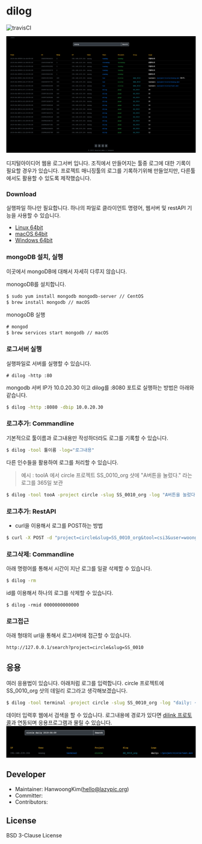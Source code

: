 # dilog

![travisCI](https://secure.travis-ci.org/digital-idea/dilog.png)

![screenshot](figures/screenshot01.png)

디지털아이디어 웹용 로그서버 입니다.
조직에서 만들어지는 툴중 로그에 대한 기록이 필요할 경우가 있습니다. 프로젝트 매니징툴의 로그를 기록하기위해 만들었지만, 다른툴에서도 활용할 수 있도록 제작했습니다.

### Download
실행파일 하나만 필요합니다.
하나의 파일로 클라이언트 명령어, 웹서버 및 restAPI 기능을 사용할 수 있습니다.

- [Linux 64bit](https://github.com/digital-idea/dilog/releases/download/v1.0.1/dilog_linux_x86-64.tgz)
- [macOS 64bit](https://github.com/digital-idea/dilog/releases/download/v1.0.1/dilog_darwin_x86-64.tgz)
- [Windows 64bit](https://github.com/digital-idea/dilog/releases/download/v1.0.1/dilog_windows_x86-64.tgz)

### mongoDB 설치, 실행
이곳에서 mongoDB에 대해서 자세히 다루지 않습니다.

monogoDB를 설치합니다.

```bash
$ sudo yum install mongodb mongodb-server // CentOS
$ brew install mongodb // macOS
```

monogoDB 실행

```
# mongod
$ brew services start mongodb // macOS
```

### 로그서버 실행
실행파일로 서버를 실행할 수 있습니다.
```
# dilog -http :80
```

mongodb 서버 IP가 10.0.20.30 이고 dilog를 :8080 포트로 실행하는 방법은 아래와 같습니다.

```bash
$ dilog -http :8080 -dbip 10.0.20.30
```


### 로그추가: Commandline
기본적으로 툴이름과 로그내용만 작성하더라도 로그를 기록할 수 있습니다.

```bash
$ dilog -tool 툴이름 -log="로그내용"
```

다른 인수들을 활용하여 로그를 처리할 수 있습니다.

> 예시 : toolA 에서 circle 프로젝트 SS_0010_org 샷에 "A버튼을 눌렀다." 라는 로그를 365일 보관

```bash
$ dilog -tool tooA -project circle -slug SS_0010_org -log "A버튼을 눌렀다." -keep 365
```

### 로그추가: RestAPI
- curl을 이용해서 로그를 POST하는 방법

```bash
$ curl -X POST -d "project=circle&slug=SS_0010_org&tool=csi3&user=woong&keep=180&log=log_text" http://127.0.0.1:8080/api/setlog
```

### 로그삭제: Commandline
아래 명령어를 통해서 시간이 지난 로그를 일괄 삭제할 수 있습니다.

```bash
$ dilog -rm
```

id를 이용해서 하나의 로그를 삭제할 수 있습니다.

```
$ dilog -rmid 0000000000000
```

### 로그접근
아래 형태의 url을 통해서 로그서버에 접근할 수 있습니다.

```
http://127.0.0.1/search?project=circle&slug=SS_0010
```

## 응용
여러 응용법이 있습니다. 아래처럼 로그를 입력합니다.
circle 프로젝트에 SS_0010_org 샷의 데일리 로그라고 생각해보겠습니다.

```bash
$ dilog -tool terminal -project circle -slug SS_0010_org -log "daily: ~/project/circle/test.mov"
```

데이터 입력후 웹에서 검색을 할 수 있습니다. 로그내용에 경로가 있다면 [dilink 프로토콜](https://github.com/digital-idea/dilink)과 연동되며 응용프로그램과 물릴 수 있습니다.
![screenshot](figures/ex_daily.png)

## Developer
- Maintainer: HanwoongKim(hello@lazypic.org)
- Committer: 
- Contributors: 

## License
BSD 3-Clause License